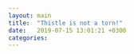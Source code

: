 ```yaml
---
layout: main
title:  "Thistle is not a torn!"
date:   2019-07-15 13:01:21 +0300
categories: 
---
```

